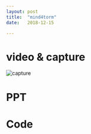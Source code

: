 ```yaml
---
layout: post
title:  "mind4torm"
date:   2018-12-15

---
```


# video & capture

![capture](https://raw.githubusercontent.com/suzishin/suzishin.github.io/ba93b048e4c3c45a705d9e541dcc7f1afa5befec/캡처.PNG)


# PPT


# Code
